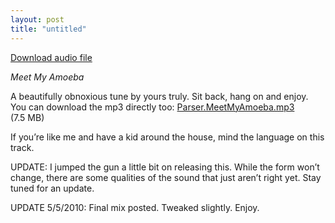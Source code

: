 ```yaml
---
layout: post
title: "untitled"
---
```


                  
<p><a href="../audio/557225288.mp3">Download audio file</a></p>










<p><em>Meet My Amoeba</em></p>










  
<p>A beautifully obnoxious tune by yours truly. Sit back, hang on and enjoy. You can download the mp3 directly too: <a href="http://hodsaudio.net/mp3/Electronica/Parser.MeetMyAmoeba.mp3" target="_blank">Parser.MeetMyAmoeba.mp3</a> (7.5&#160;MB)</p>










  
<p>If you&#8217;re like me and have a kid around the house, mind the language on this track.</p>










  
<p>UPDATE: I jumped the gun a little bit on releasing this. While the form won&#8217;t change, there are some qualities of the sound that just aren&#8217;t right yet. Stay tuned for an update.</p>










  
<p>UPDATE 5/5/2010: Final mix posted. Tweaked slightly. Enjoy.</p>










     
